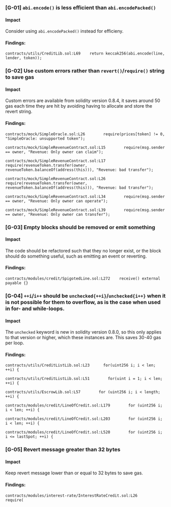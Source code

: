 ### [G-01] ```abi.encode()``` is less efficient than ```abi.encodePacked()```


#### Impact
Consider using ```abi.encodePacked()``` instead for efficieny.


#### Findings:
```
contracts/utils/CreditLib.sol:L69    return keccak256(abi.encode(line, lender, token));

```

### [G-02] Use custom errors rather than ```revert()```/```require()``` string to save gas


#### Impact
Custom errors are available from solidity version 0.8.4, it saves around 50 gas each time they are hit by avoiding having to allocate and store the revert string.


#### Findings:
```
contracts/mock/SimpleOracle.sol:L26        require(prices[token] != 0, "SimpleOracle: unsupported token");

contracts/mock/SimpleRevenueContract.sol:L15        require(msg.sender == owner, "Revenue: Only owner can claim");

contracts/mock/SimpleRevenueContract.sol:L17            require(revenueToken.transfer(owner, revenueToken.balanceOf(address(this))), "Revenue: bad transfer");

contracts/mock/SimpleRevenueContract.sol:L26            require(revenueToken.transfer(owner, revenueToken.balanceOf(address(this))), "Revenue: bad transfer");

contracts/mock/SimpleRevenueContract.sol:L34        require(msg.sender == owner, "Revenue: Only owner can operate");

contracts/mock/SimpleRevenueContract.sol:L39        require(msg.sender == owner, "Revenue: Only owner can transfer");

```

### [G-03] Empty blocks should be removed or emit something


#### Impact
The code should be refactored such that they no longer exist, or the block should do something useful, such as emitting an event or reverting.


#### Findings:
```
contracts/modules/credit/SpigotedLine.sol:L272    receive() external payable {}

```

### [G-04] ```++i```/```i++``` should be ```unchecked{++i}```/```unchecked{i++}``` when it is not possible for them to overflow, as is the case when used in for- and while-loops.


#### Impact
The ```unchecked``` keyword is new in solidity version 0.8.0, so this only applies to that version or higher, which these instances are. This saves 30-40 gas per loop.


#### Findings:
```
contracts/utils/CreditListLib.sol:L23      for(uint256 i; i < len; ++i) {

contracts/utils/CreditListLib.sol:L51        for(uint i = 1; i < len; ++i) {

contracts/utils/EscrowLib.sol:L57        for (uint256 i; i < length; ++i) {

contracts/modules/credit/LineOfCredit.sol:L179        for (uint256 i; i < len; ++i) {

contracts/modules/credit/LineOfCredit.sol:L203        for (uint256 i; i < len; ++i) {

contracts/modules/credit/LineOfCredit.sol:L520        for (uint256 i; i <= lastSpot; ++i) {

```

### [G-05] Revert message greater than 32 bytes


#### Impact
Keep revert message lower than or equal to 32 bytes to save gas.


#### Findings:
```
contracts/modules/interest-rate/InterestRateCredit.sol:L26        require(

```
